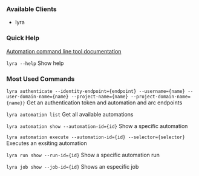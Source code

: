 ### Available Clients
* lyra

### Quick Help
[Automation command line tool documentation](https://localhost/docs/automation/cli.html)

`lyra --help`
Show help

### Most Used Commands
`lyra authenticate --identity-endpoint={endpoint} --username={name} --user-domain-name={name} --project-name={name} --project-domain-name={name}}`
Get an authentication token and automation and arc endpoints

`lyra automation list`
Get all available automations

`lyra automation show --automation-id={id}`
Show a specific automation

`lyra automation execute --automation-id={id} --selector={selector}`
Executes an exsiting automation

`lyra run show --run-id={id}`
Show a specific automation run

`lyra job show --job-id={id}`
Shows an especific job